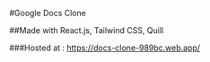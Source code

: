 #Google Docs Clone

##Made with React.js, Tailwind CSS, Quill

###Hosted at : https://docs-clone-989bc.web.app/

